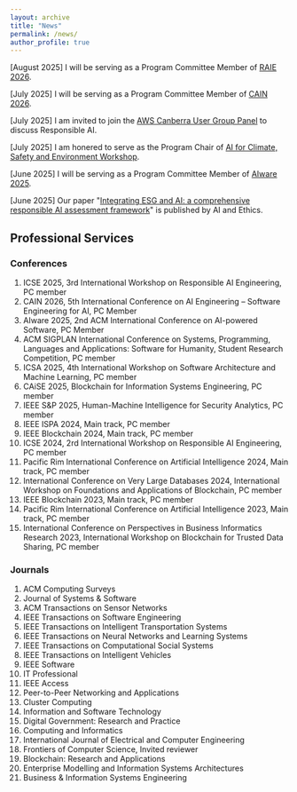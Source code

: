 ```yaml
---
layout: archive
title: "News"
permalink: /news/
author_profile: true
---
```

[August 2025] I will be serving as a Program Committee Member of [RAIE 2026](https://conf.researchr.org/home/icse-2026/raie-2026).

[July 2025] I will be serving as a Program Committee Member of [CAIN 2026](https://conf.researchr.org/home/cain-2026).

[July 2025] I am invited to join the [AWS Canberra User Group Panel](https://www.meetup.com/awscbr/events/309077067/) to discuss Responsible AI.

[July 2025] I am honered to serve as the Program Chair of [AI for Climate, Safety and Environment Workshop](https://events.humanitix.com/ai4good-2025).

[June 2025] I will be serving as a Program Committee Member of [AIware 2025](https://2025.aiwareconf.org/).

[June 2025] Our paper "[Integrating ESG and AI: a comprehensive responsible AI assessment framework](https://link.springer.com/article/10.1007/s43681-025-00741-5)" is published by AI and Ethics.

##  Professional Services

### Conferences
1.  ICSE 2025, 3rd International Workshop on Responsible AI Engineering, PC member
2.  CAIN 2026, 5th International Conference on AI Engineering – Software Engineering for AI, PC Member
3.  AIware 2025, 2nd ACM International Conference on AI-powered Software, PC Member
4.  ACM SIGPLAN International Conference on Systems, Programming, Languages and Applications: Software for Humanity, Student Research Competition, PC member
5.  ICSA 2025, 4th International Workshop on Software Architecture and Machine Learning, PC member
6. 	CAiSE 2025, Blockchain for Information Systems Engineering, PC member
7. 	IEEE S&P 2025, Human-Machine Intelligence for Security Analytics, PC member
8. 	IEEE ISPA 2024, Main track, PC member
9. 	IEEE Blockchain 2024, Main track, PC member
10. ICSE 2024, 2rd International Workshop on Responsible AI Engineering, PC member
11. Pacific Rim International Conference on Artificial Intelligence 2024, Main track, PC member
12. International Conference on Very Large Databases 2024, International Workshop on Foundations and Applications of Blockchain, PC member
13. IEEE Blockchain 2023, Main track, PC member
14. Pacific Rim International Conference on Artificial Intelligence 2023, Main track, PC member
15. International Conference on Perspectives in Business Informatics Research 2023, ​International Workshop on Blockchain for Trusted Data Sharing, PC member

### Journals

1. ACM Computing Surveys
2. Journal of Systems & Software
3. ACM Transactions on Sensor Networks
4. IEEE Transactions on Software Engineering
5. IEEE Transactions on Intelligent Transportation Systems
6. IEEE Transactions on Neural Networks and Learning Systems
7. IEEE Transactions on Computational Social Systems
8. IEEE Transactions on Intelligent Vehicles
9. IEEE Software
10. IT Professional
11. IEEE Access
12. Peer-to-Peer Networking and Applications
13. Cluster Computing
14. Information and Software Technology
15. Digital Government: Research and Practice
16. Computing and Informatics
17. International Journal of Electrical and Computer Engineering
18. Frontiers of Computer Science, Invited reviewer
19. Blockchain: Research and Applications
20. Enterprise Modelling and Information Systems Architectures
21. Business & Information Systems Engineering
